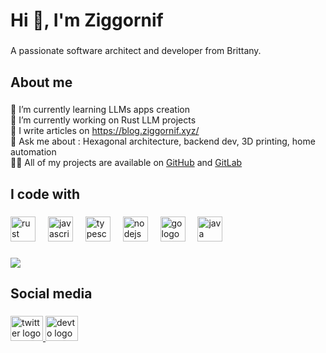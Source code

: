 <h1 align="left">Hi 👋, I'm Ziggornif</h1>

###

<p align="left">A passionate software architect and developer from Brittany.</p>

###

<h2 align="left">About me</h2>

###

<p align="left">
🌱 I’m currently learning LLMs apps creation<br>🔭 I’m currently working on Rust LLM projects<br>
📝 I write articles on <a href="https://blog.ziggornif.xyz/" target="_blank">https://blog.ziggornif.xyz/</a><br>
💬 Ask me about : Hexagonal architecture, backend dev, 3D printing, home automation<br>
👨‍💻 All of my projects are available on <a href="https://github.com/ziggornif" target="_blank">GitHub</a> and <a href="https://gitlab.com/ziggornif" target="_blank">GitLab</a><br>
</p>

###

<h2 align="left">I code with</h2>

###

<div align="left">
  <img src="https://cdn.jsdelivr.net/gh/devicons/devicon/icons/rust/rust-original.svg" height="40" alt="rust logo"  />
  <img width="12" />
  <img src="https://cdn.jsdelivr.net/gh/devicons/devicon/icons/javascript/javascript-original.svg" height="40" alt="javascript logo"  />
  <img width="12" />
  <img src="https://cdn.jsdelivr.net/gh/devicons/devicon/icons/typescript/typescript-original.svg" height="40" alt="typescript logo"  />
  <img width="12" />
  <img src="https://cdn.jsdelivr.net/gh/devicons/devicon/icons/nodejs/nodejs-original.svg" height="40" alt="nodejs logo"  />
  <img width="12" />
  <img src="https://cdn.jsdelivr.net/gh/devicons/devicon/icons/go/go-original.svg" height="40" alt="go logo"  />
  <img width="12" />
  <img src="https://cdn.jsdelivr.net/gh/devicons/devicon/icons/java/java-original.svg" height="40" alt="java logo"  />
</div>

###

<div align="left">
  <img src="https://github-readme-stats.vercel.app/api/top-langs/?username=ziggornif&theme=light&hide_border=false&include_all_commits=false&count_private=false&layout=compact" />
</div>

###

<h2 align="left">Social media</h2>

###

<div align="left">
  <a href="https://twitter.com/Ziggornif" target="_blank">
    <img src="https://raw.githubusercontent.com/maurodesouza/profile-readme-generator/master/src/assets/icons/social/twitter/default.svg" width="52" height="40" alt="twitter logo"  />
  </a>
  <a href="https://dev.to/ziggornif" target="_blank">
    <img src="https://raw.githubusercontent.com/maurodesouza/profile-readme-generator/master/src/assets/icons/social/devto/default.svg" width="52" height="40" alt="devto logo"  />
  </a>
</div>

###
